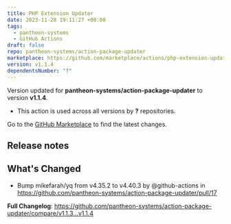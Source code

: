 ```yaml
---
title: PHP Extension Updater
date: 2023-11-28 19:11:27 +00:00
tags:
  - pantheon-systems
  - GitHub Actions
draft: false
repo: pantheon-systems/action-package-updater
marketplace: https://github.com/marketplace/actions/php-extension-updater
version: v1.1.4
dependentsNumber: "?"
---
```



Version updated for **pantheon-systems/action-package-updater** to version **v1.1.4**.
- This action is used across all versions by **?** repositories.

Go to the [GitHub Marketplace](https://github.com/marketplace/actions/php-extension-updater) to find the latest changes.

## Release notes

## What's Changed
* Bump mikefarah/yq from v4.35.2 to v4.40.3 by @github-actions in https://github.com/pantheon-systems/action-package-updater/pull/17


**Full Changelog**: https://github.com/pantheon-systems/action-package-updater/compare/v1.1.3...v1.1.4
